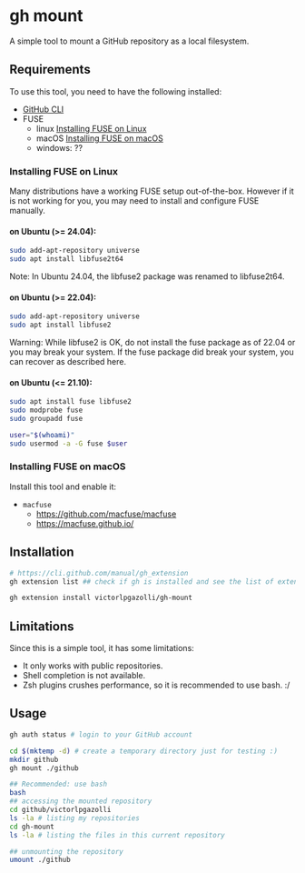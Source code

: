 # gh mount

A simple tool to mount a GitHub repository as a local filesystem.

## Requirements

To use this tool, you need to have the following installed:
- [GitHub CLI](https://cli.github.com/)
- FUSE
    - linux [Installing FUSE on Linux](#installing-fuse-on-linux)
    - macOS [Installing FUSE on macOS](#installing-fuse-on-macos)
    - windows: ??

### Installing FUSE on Linux

Many distributions have a working FUSE setup out-of-the-box. However if it is not working for you, you may need to install and configure FUSE manually.

#### on Ubuntu (>= 24.04):

```bash
sudo add-apt-repository universe
sudo apt install libfuse2t64
```
Note: In Ubuntu 24.04, the libfuse2 package was renamed to libfuse2t64.

#### on Ubuntu (>= 22.04):
```bash
sudo add-apt-repository universe
sudo apt install libfuse2
```
Warning: While libfuse2 is OK, do not install the fuse package as of 22.04 or you may break your system. If the fuse package did break your system, you can recover as described here.

#### on Ubuntu (<= 21.10):

```bash
sudo apt install fuse libfuse2
sudo modprobe fuse
sudo groupadd fuse

user="$(whoami)"
sudo usermod -a -G fuse $user
```

### Installing FUSE on macOS

Install this tool and enable it:
- `macfuse`
    - https://github.com/macfuse/macfuse
    - https://macfuse.github.io/


## Installation

```bash
# https://cli.github.com/manual/gh_extension
gh extension list ## check if gh is installed and see the list of extensions

gh extension install victorlpgazolli/gh-mount

```

## Limitations

Since this is a simple tool, it has some limitations:
- It only works with public repositories.
- Shell completion is not available.
- Zsh plugins crushes performance, so it is recommended to use bash. :/

## Usage

```bash
gh auth status # login to your GitHub account

cd $(mktemp -d) # create a temporary directory just for testing :)
mkdir github
gh mount ./github

## Recommended: use bash
bash
## accessing the mounted repository
cd github/victorlpgazolli
ls -la # listing my repositories
cd gh-mount
ls -la # listing the files in this current repository

## unmounting the repository
umount ./github

```